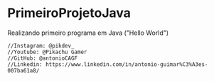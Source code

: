 # PrimeiroProjetoJava
Realizando primeiro programa em Java ("Hello World")

    //Instagram: @pikdev_
	//Youtube: @Pikachu Gamer
	//GitHub: @antonioCAGF
	//Linkedin: https://www.linkedin.com/in/antonio-guimar%C3%A3es-007ba61a8/
